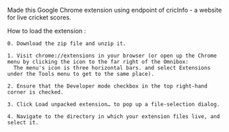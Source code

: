 Made this Google Chrome extension using endpoint of cricInfo - a website for live cricket scores.

How to load the extension :
	
	0. Download the zip file and unzip it.
	
	1. Visit chrome://extensions in your browser (or open up the Chrome menu by clicking the icon to the far right of the Omnibox:
	  The menu's icon is three horizontal bars. and select Extensions under the Tools menu to get to the same place).

	2. Ensure that the Developer mode checkbox in the top right-hand corner is checked.

	3. Click Load unpacked extension… to pop up a file-selection dialog.

	4. Navigate to the directory in which your extension files live, and select it.
